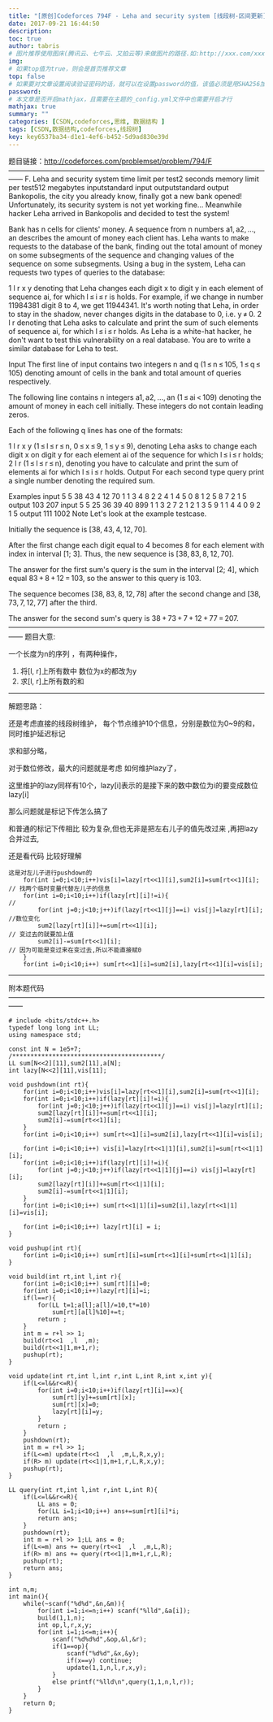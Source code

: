 ```yaml
---
title: "[原创]Codeforces 794F - Leha and security system [线段树-区间更新]【数据结构】"
date: 2017-09-21 16:44:50
description:
toc: true
author: tabris
# 图片推荐使用图床(腾讯云、七牛云、又拍云等)来做图片的路径.如:http://xxx.com/xxx.jpg
img:
# 如果top值为true，则会是首页推荐文章
top: false
# 如果要对文章设置阅读验证密码的话，就可以在设置password的值，该值必须是用SHA256加密后的密码，防止被他人识破
password:
# 本文章是否开启mathjax，且需要在主题的_config.yml文件中也需要开启才行
mathjax: true
summary: ""
categories: [CSDN,codeforces,思维, 数据结构 ]
tags: [CSDN,数据结构,codeforces,线段树]
key: key6537ba34-d1e1-4ef6-b452-5d9ad830e39d
---
```


题目链接：http://codeforces.com/problemset/problem/794/F
——————————————————————————————————————
F. Leha and security system
time limit per test2 seconds
memory limit per test512 megabytes
inputstandard input
outputstandard output
Bankopolis, the city you already know, finally got a new bank opened! Unfortunately, its security system is not yet working fine... Meanwhile hacker Leha arrived in Bankopolis and decided to test the system!

Bank has n cells for clients' money. A sequence from n numbers a1, a2, ..., an describes the amount of money each client has. Leha wants to make requests to the database of the bank, finding out the total amount of money on some subsegments of the sequence and changing values of the sequence on some subsegments. Using a bug in the system, Leha can requests two types of queries to the database:

1 l r x y denoting that Leha changes each digit x to digit y in each element of sequence ai, for which l ≤ i ≤ r is holds. For example, if we change in number 11984381 digit 8 to 4, we get 11944341. It's worth noting that Leha, in order to stay in the shadow, never changes digits in the database to 0, i.e. y ≠ 0.
2 l r denoting that Leha asks to calculate and print the sum of such elements of sequence ai, for which l ≤ i ≤ r holds.
As Leha is a white-hat hacker, he don't want to test this vulnerability on a real database. You are to write a similar database for Leha to test.

Input
The first line of input contains two integers n and q (1 ≤ n ≤ 105, 1 ≤ q ≤ 105) denoting amount of cells in the bank and total amount of queries respectively.

The following line contains n integers a1, a2, ..., an (1 ≤ ai < 109) denoting the amount of money in each cell initially. These integers do not contain leading zeros.

Each of the following q lines has one of the formats:

1 l r x y (1 ≤ l ≤ r ≤ n, 0 ≤ x ≤ 9, 1 ≤ y ≤ 9), denoting Leha asks to change each digit x on digit y for each element ai of the sequence for which l ≤ i ≤ r holds;
2 l r (1 ≤ l ≤ r ≤ n), denoting you have to calculate and print the sum of elements ai for which l ≤ i ≤ r holds.
Output
For each second type query print a single number denoting the required sum.

Examples
input
5 5
38 43 4 12 70
1 1 3 4 8
2 2 4
1 4 5 0 8
1 2 5 8 7
2 1 5
output
103
207
input
5 5
25 36 39 40 899
1 1 3 2 7
2 1 2
1 3 5 9 1
1 4 4 0 9
2 1 5
output
111
1002
Note
Let's look at the example testcase.

Initially the sequence is [38, 43, 4, 12, 70].

After the first change each digit equal to 4 becomes 8 for each element with index in interval [1; 3]. Thus, the new sequence is [38, 83, 8, 12, 70].

The answer for the first sum's query is the sum in the interval [2; 4], which equal 83 + 8 + 12 = 103, so the answer to this query is 103.

The sequence becomes [38, 83, 8, 12, 78] after the second change and [38, 73, 7, 12, 77] after the third.

The answer for the second sum's query is 38 + 73 + 7 + 12 + 77 = 207.
——————————————————————————————————————
题目大意:

一个长度为n的序列 ，有两种操作，

1. 将[l, r]上所有数中 数位为x的都改为y
2. 求[l, r]上所有数的和

-----
解题思路：

还是考虑直接的线段树维护，
每个节点维护10个信息，分别是数位为0~9的和，同时维护延迟标记

求和部分略，

对于数位修改，最大的问题就是考虑 如何维护lazy了，

这里维护的lazy同样有10个，lazy[i]表示的是接下来的数中数位为i的要变成数位lazy[i]

那么问题就是标记下传怎么搞了

和普通的标记下传相比 较为复杂,但也无非是把左右儿子的值先改过来 ,再把lazy合并过去,

还是看代码 比较好理解
```
这是对左儿子进行pushdown的
    for(int i=0;i<10;i++)vis[i]=lazy[rt<<1][i],sum2[i]=sum[rt<<1][i];  // 找两个临时变量代替左儿子的信息
    for(int i=0;i<10;i++)if(lazy[rt][i]!=i){                           //
        for(int j=0;j<10;j++)if(lazy[rt<<1][j]==i) vis[j]=lazy[rt][i]; //数位变化
        sum2[lazy[rt][i]]+=sum[rt<<1][i];                              // 变过去的就要加上值
        sum2[i]-=sum[rt<<1][i];                                        // 因为可能是变过来在变过去,所以不能直接赋0
    }
    for(int i=0;i<10;i++) sum[rt<<1][i]=sum2[i],lazy[rt<<1][i]=vis[i];
```


----

附本题代码
——————————————————————————————————————
```
# include <bits/stdc++.h>
typedef long long int LL;
using namespace std;

const int N = 1e5+7;
/*****************************************/
LL sum[N<<2][11],sum2[11],a[N];
int lazy[N<<2][11],vis[11];

void pushdown(int rt){
    for(int i=0;i<10;i++)vis[i]=lazy[rt<<1][i],sum2[i]=sum[rt<<1][i];
    for(int i=0;i<10;i++)if(lazy[rt][i]!=i){
        for(int j=0;j<10;j++)if(lazy[rt<<1][j]==i) vis[j]=lazy[rt][i];
        sum2[lazy[rt][i]]+=sum[rt<<1][i];
        sum2[i]-=sum[rt<<1][i];
    }
    for(int i=0;i<10;i++) sum[rt<<1][i]=sum2[i],lazy[rt<<1][i]=vis[i];

    for(int i=0;i<10;i++) vis[i]=lazy[rt<<1|1][i],sum2[i]=sum[rt<<1|1][i];
    for(int i=0;i<10;i++)if(lazy[rt][i]!=i){
        for(int j=0;j<10;j++)if(lazy[rt<<1|1][j]==i) vis[j]=lazy[rt][i];
        sum2[lazy[rt][i]]+=sum[rt<<1|1][i];
        sum2[i]-=sum[rt<<1|1][i];
    }
    for(int i=0;i<10;i++) sum[rt<<1|1][i]=sum2[i],lazy[rt<<1|1][i]=vis[i];

    for(int i=0;i<10;i++) lazy[rt][i] = i;
}

void pushup(int rt){
    for(int i=0;i<10;i++) sum[rt][i]=sum[rt<<1][i]+sum[rt<<1|1][i];
}

void build(int rt,int l,int r){
    for(int i=0;i<10;i++) sum[rt][i]=0;
    for(int i=0;i<10;i++)lazy[rt][i]=i;
    if(l==r){
        for(LL t=1;a[l];a[l]/=10,t*=10)
            sum[rt][a[l]%10]+=t;
        return ;
    }
    int m = r+l >> 1;
    build(rt<<1  ,l  ,m);
    build(rt<<1|1,m+1,r);
    pushup(rt);
}

void update(int rt,int l,int r,int L,int R,int x,int y){
    if(L<=l&&r<=R){
        for(int i=0;i<10;i++)if(lazy[rt][i]==x){
            sum[rt][y]+=sum[rt][x];
            sum[rt][x]=0;
            lazy[rt][i]=y;
        }
        return ;
    }
    pushdown(rt);
    int m = r+l >> 1;
    if(L<=m) update(rt<<1  ,l  ,m,L,R,x,y);
    if(R> m) update(rt<<1|1,m+1,r,L,R,x,y);
    pushup(rt);
}

LL query(int rt,int l,int r,int L,int R){
    if(L<=l&&r<=R){
        LL ans = 0;
        for(LL i=1;i<10;i++) ans+=sum[rt][i]*i;
        return ans;
    }
    pushdown(rt);
    int m = r+l >> 1;LL ans = 0;
    if(L<=m) ans += query(rt<<1  ,l  ,m,L,R);
    if(R> m) ans += query(rt<<1|1,m+1,r,L,R);
    pushup(rt);
    return ans;
}

int n,m;
int main(){
    while(~scanf("%d%d",&n,&m)){
        for(int i=1;i<=n;i++) scanf("%lld",&a[i]);
        build(1,1,n);
        int op,l,r,x,y;
        for(int i=1;i<=m;i++){
            scanf("%d%d%d",&op,&l,&r);
            if(1==op){
                scanf("%d%d",&x,&y);
                if(x==y) continue;
                update(1,1,n,l,r,x,y);
            }
            else printf("%lld\n",query(1,1,n,l,r));
        }
    }
    return 0;
}

```